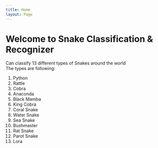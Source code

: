 ```yaml
---
title: Home
layout: Page
---
```


# Welcome to Snake Classification & Recognizer
Can classify 13 different types of Snakes around the world<br/>
The types are following: <br/>
1. Python
2. Rattle
3. Cobra
4. Anaconda
5. Black Mamba
6. King Cobra
7. Coral Snake
8. Water Snake
9. Sea Snake
10. Bushmaster
11. Rat Snake
12. Parot Snake
13. Lora
